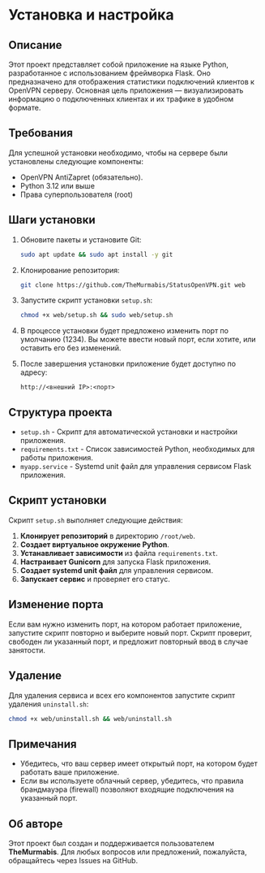 # Установка и настройка 

## Описание

Этот проект представляет собой приложение на языке Python, разработанное с использованием фреймворка Flask. Оно предназначено для отображения статистики подключений клиентов к OpenVPN серверу. Основная цель приложения — визуализировать информацию о подключенных клиентах и их трафике в удобном формате.

## Требования

Для успешной установки необходимо, чтобы на сервере были установлены следующие компоненты:

- OpenVPN AntiZapret (обязательно).
- Python 3.12 или выше
- Права суперпользователя (root)


## Шаги установки

1. Обновите пакеты и установите Git:

    ```bash
    sudo apt update && sudo apt install -y git
    ```

2. Клонирование репозитория:

    ```bash
    git clone https://github.com/TheMurmabis/StatusOpenVPN.git web 
    ```

3. Запустите скрипт установки ``setup.sh``:

    ```bash
    chmod +x web/setup.sh && sudo web/setup.sh
    ```

4. В процессе установки будет предложено изменить порт по умолчанию (1234). Вы можете ввести новый порт, если хотите, или оставить его без изменений.

5. После завершения установки приложение будет доступно по адресу:

    ```
    http://<внешний IP>:<порт>
    ```


## Структура проекта

- `setup.sh` - Скрипт для автоматической установки и настройки приложения.
- `requirements.txt` - Список зависимостей Python, необходимых для работы приложения.
- `myapp.service` - Systemd unit файл для управления сервисом Flask приложения.

## Скрипт установки

Скрипт `setup.sh` выполняет следующие действия:

1. **Клонирует репозиторий** в директорию `/root/web`.
2. **Создает виртуальное окружение Python**.
3. **Устанавливает зависимости** из файла `requirements.txt`.
4. **Настраивает Gunicorn** для запуска Flask приложения.
5. **Создает systemd unit файл** для управления сервисом.
6. **Запускает сервис** и проверяет его статус.


## Изменение порта

Если вам нужно изменить порт, на котором работает приложение, запустите скрипт повторно и выберите новый порт. Скрипт проверит, свободен ли указанный порт, и предложит повторный ввод в случае занятости.

## Удаление

Для удаления сервиса и всех его компонентов запустите скрипт удаления ``uninstall.sh``:
```bash
chmod +x web/uninstall.sh && web/uninstall.sh
```


## Примечания

- Убедитесь, что ваш сервер имеет открытый порт, на котором будет работать ваше приложение.
- Если вы используете облачный сервер, убедитесь, что правила брандмауэра (firewall) позволяют входящие подключения на указанный порт.

## Об авторе

Этот проект был создан и поддерживается пользователем **TheMurmabis**. Для любых вопросов или предложений, пожалуйста, обращайтесь через Issues на GitHub.
